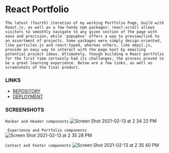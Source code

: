 # React Portfolio

``` 
The latest (fourth) iteration of my working Portfolio Page, build with React.js, as well as a few handy npm packages: react-scroll allows visitors to smoothly navigate to any given section of the page with ease and precision, while 'popupbox' offers a way to preview/link to an assortment of projects. Some packages were simply design-oriented, like particles.js and react-typed, whereas others, like email.js, provide an easy way to interact with the page host by emailing potential project ideas. Ultimately, though building a React portfolio for the first time certainly had its challenges, the process proved to be a great learning experience. Below are a few links, as well as screenshots of the final product.
``` 

### LINKS
* [REPOSITORY](https://github.com/jamescbaldwin/react-portfolio)
* [DEPLOYMENT](https://jamescbaldwin.github.io/react-portfolio/)

### SCREENSHOTS
``` Navbar and Header components ```
![Screen Shot 2021-02-13 at 2 34 22 PM](https://user-images.githubusercontent.com/70229636/107869350-4134f100-6e5b-11eb-8107-b5352cb41fb6.png)

``` Experience and Portfolio components```
![Screen Shot 2021-02-13 at 2 35 28 PM](https://user-images.githubusercontent.com/70229636/107869365-56118480-6e5b-11eb-931b-6df7789a248c.png)

``` Contact and Footer components ```
![Screen Shot 2021-02-13 at 2 35 40 PM](https://user-images.githubusercontent.com/70229636/107869367-5f025600-6e5b-11eb-9c79-360927bcb70b.png)


